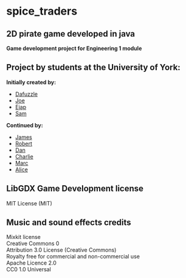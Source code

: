 # spice_traders

## 2D pirate game developed in java

**Game development project for Engineering 1 module**

## Project by students at the University of York:

**Initially created by:**
- [Dafuzzle](https://github.com/dafuzzle)
- [Joe](https://github.com/joedicko)
- [Ejap](https://github.com/ejap501)
- [Sam](https://github.com/sp1665)

**Continued by:**
- [James](https://github.com/booksaw)
- [Robert](https://github.com/r0b-ert)
- [Dan](https://github.com/dan-wade42)
- [Charlie](https://github.com/CharlieCrosley)
- [Marc](https://github.com/Anon0x19)
- [Alice](https://github.com/sagedied)

## LibGDX Game Development license

MIT License (MIT)  

## Music and sound effects credits

Mixkit license  
Creative Commons 0  
Attribution 3.0 License (Creative Commons)  
Royalty free for commercial and non-commercial use  
Apache Licence 2.0  
CC0 1.0 Universal  

